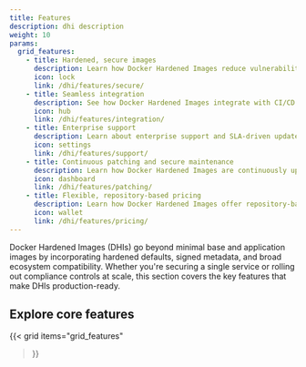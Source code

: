 ```yaml
---
title: Features
description: dhi description
weight: 10
params:
  grid_features:
    - title: Hardened, secure images
      description: Learn how Docker Hardened Images reduce vulnerabilities, enforce non-root execution, and include SLSA-compliant metadata for supply chain security.
      icon: lock
      link: /dhi/features/secure/
    - title: Seamless integration
      description: See how Docker Hardened Images integrate with CI/CD pipelines, vulnerability scanners, and container registries across your toolchain.
      icon: hub
      link: /dhi/features/integration/
    - title: Enterprise support
      description: Learn about enterprise support and SLA-driven updates.
      icon: settings
      link: /dhi/features/support/
    - title: Continuous patching and secure maintenance
      description: Learn how Docker Hardened Images are continuously updated with security patches, ensuring your images remain secure over time.
      icon: dashboard
      link: /dhi/features/patching/
    - title: Flexible, repository-based pricing
      description: Learn how Docker Hardened Images offer repository-based flexibility with no per-image or per-pull limitations.
      icon: wallet
      link: /dhi/features/pricing/
---
```


Docker Hardened Images (DHIs) go beyond minimal base and application images by
incorporating hardened defaults, signed metadata, and broad ecosystem
compatibility. Whether you're securing a single service or rolling out
compliance controls at scale, this section covers the key features that make
DHIs production-ready.

## Explore core features

{{< grid
  items="grid_features"
>}}